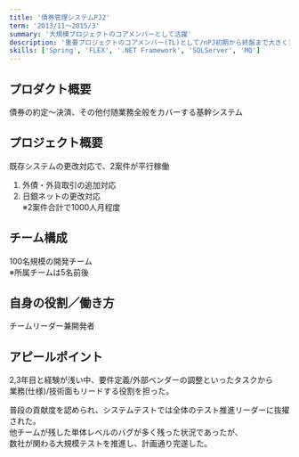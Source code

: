 ```yaml
---
title: '債券管理システムPJ2'
term: '2013/11～2015/3'
summary: '大規模プロジェクトのコアメンバーとして活躍'
description: '重要プロジェクトのコアメンバー(TL)として/nPJ初期から終盤まで大きく貢献した。'
skills: ['Spring', 'FLEX', '.NET Framework', 'SQLServer', 'MQ']
---
```


## プロダクト概要

債券の約定～決済、その他付随業務全般をカバーする基幹システム

## プロジェクト概要

既存システムの更改対応で、2案件が平行稼働
1. 外債・外貨取引の追加対応
2. 日銀ネットの更改対応  
※2案件合計で1000人月程度

## チーム構成

100名規模の開発チーム  
※所属チームは5名前後

## 自身の役割／働き方

チームリーダー兼開発者

## アピールポイント

2,3年目と経験が浅い中、要件定義/外部ベンダーの調整といったタスクから  
業務(仕様)/技術面もリードする役割を担った。  

普段の貢献度を認められ、システムテストでは全体のテスト推進リーダーに抜擢された。  
他チームが残した単体レベルのバグが多く残った状況であったが、  
数社が関わる大規模テストを推進し、計画通り完遂した。